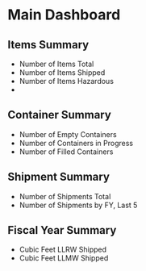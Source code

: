 
# Main Dashboard
## Items Summary
* Number of Items Total
* Number of Items Shipped
* Number of Items Hazardous
* 
## Container Summary
* Number of Empty Containers
* Number of Containers in Progress
* Number of Filled Containers

## Shipment Summary
* Number of Shipments Total
* Number of Shipments by FY, Last 5

## Fiscal Year Summary
* Cubic Feet LLRW Shipped
* Cubic Feet LLMW Shipped

